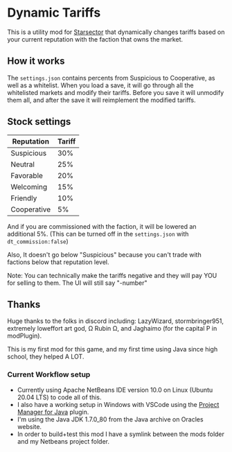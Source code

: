 # Dynamic Tariffs
This is a utility mod for [Starsector](https://fractalsoftworks.com/) that dynamically changes tariffs based on your current reputation with the faction that owns the market.

## How it works
The `settings.json` contains percents from Suspicious to Cooperative, as well as a whitelist.
When you load a save, it will go through all the whitelisted markets and modify their tariffs.
Before you save it will unmodify them all, and after the save it will reimplement the modified tariffs.

## Stock settings
Reputation | Tariff
---------|----------
Suspicious | 30%
Neutral | 25%
Favorable | 20%
Welcoming | 15%
Friendly | 10%
Cooperative | 5%

And if you are commissioned with the faction, it will be lowered an additional 5%. (This can be turned off in the `settings.json` with `dt_commission:false`)

Also, It doesn't go below "Suspicious" because you can't trade with factions below that reputation level.

Note: You can technically make the tariffs negative and they will pay YOU for selling to them. The UI will still say "-number"

## Thanks
Huge thanks to the folks in discord including: LazyWizard, stormbringer951, extremely loweffort art god, Ω Rubin Ω, and Jaghaimo (for the capital P in modPlugin).

This is my first mod for this game, and my first time using Java since high school, they helped A LOT.

### Current Workflow setup
* Currently using Apache NetBeans IDE version 10.0 on Linux (Ubuntu 20.04 LTS) to code all of this.
* I also have a working setup in Windows with VSCode using the [Project Manager for Java](https://marketplace.visualstudio.com/items?itemName=vscjava.vscode-java-dependency&ssr=false#overview) plugin.
* I'm using the Java JDK 1.7.0_80 from the Java archive on Oracles website.
* In order to build+test this mod I have a symlink between the mods folder and my Netbeans project folder.
